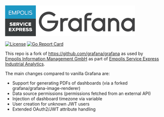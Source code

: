![Empolis Grafana](docs/logo-horizontal.png)

[![License](https://img.shields.io/github/license/empolis/grafana)](LICENSE)
[![Go Report Card](https://goreportcard.com/badge/github.com/empolis/grafana)](https://goreportcard.com/report/github.com/empolis/grafana)

This repo is a fork of https://github.com/grafana/grafana as used by [Empolis Information Management GmbH](https://empolis.com) as part of [Empolis Service Express Industrial Analytics](https://www.service.express/industrial-analytics/).

The main changes compared to vanilla Grafana are:

- Support for generating PDFs of dashboards (via a forked grafana/grafana-image-renderer)
- Data source permissions (permissions fetched from an external API)
- Injection of dashboard timezone via variable
- User creation for unknown JWT users
- Extended OAuth2/JWT attribute handling
